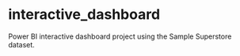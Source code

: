 # interactive_dashboard
Power BI interactive dashboard project using the Sample Superstore dataset. 
